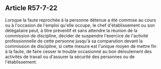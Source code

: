 Article R57-7-22
----
Lorsque la faute reprochée à la personne détenue a été commise au cours ou à
l'occasion de l'emploi qu'elle occupe, le chef d'établissement ou son
délégataire peut, à titre préventif et sans attendre la réunion de la commission
de discipline, décider de suspendre l'exercice de l'activité professionnelle de
cette personne jusqu'à sa comparution devant la commission de discipline, si
cette mesure est l'unique moyen de mettre fin à la faute, de faire cesser le
trouble occasionné au bon déroulement des activités de travail ou d'assurer la
sécurité des personnes ou de l'établissement.
